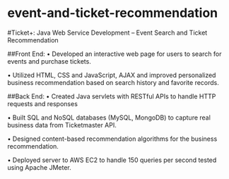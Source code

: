# event-and-ticket-recommendation
#Ticket+: Java Web Service Development – Event Search and Ticket Recommendation

##Front End:
• Developed an interactive web page for users to search for events and purchase tickets.


• Utilized HTML, CSS and JavaScript, AJAX and improved personalized business recommendation based on search history and favorite records.

##Back End:
• Created Java servlets with RESTful APIs to handle HTTP requests and responses

• Built SQL and NoSQL databases (MySQL, MongoDB) to capture real business data from Ticketmaster API.


• Designed content-based recommendation algorithms for the business recommendation.


• Deployed server to AWS EC2 to handle 150 queries per second tested using Apache JMeter.
